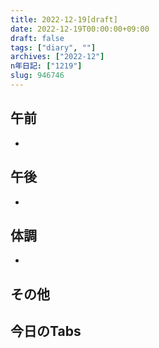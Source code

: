 ```yaml
---
title: 2022-12-19[draft]
date: 2022-12-19T00:00:00+09:00
draft: false
tags: ["diary", ""]
archives: ["2022-12"]
n年日記: ["1219"]
slug: 946746
---
```

## 午前
- 
## 午後
- 
## 体調
- 
## その他
## 今日のTabs
